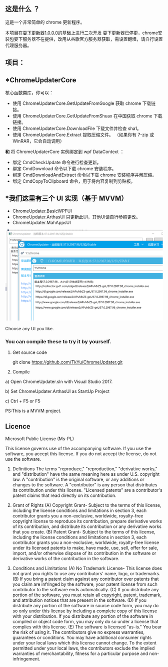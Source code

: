 ## 这是什么 ？

这是一个非常简单的 chrome 更新程序。

本项目在[耍下更新器1.0.0.0](https://github.com/TkYu/ChromeUpdater)的基础上进行二次开发
耍下更新器已停更，chrome安装包耍下服务器不在提供，改用从谷歌官方服务器获取，需设置翻墙，请自行设置代理服务器。

## 项目：

## *ChromeUpdaterCore
核心函数类库，你可以：

* 使用 ChromeUpdaterCore.GetUpdateFromGoogle 获取 chrome 下载链接。
* 使用 ChromeUpdaterCore.GetUpdateFromShuax 在中国获取 chrome 下载链接。
* 使用 ChromeUpdaterCore.DownloadFile 下载文件并检查 sha1。
* 使用 ChromeUpdaterCore.Extract 提取压缩文件。 （如果你有 7-zip 或 WinRAR，它会自动调用）

**和**
将 ChromeUpdaterCore 实例绑定到 wpf DataContext ：

* 绑定 CmdCheckUpdate 命令进行检查更新。
* 绑定 CmdDownload 命令以下载 chrome 安装程序。
* 绑定 CmdDownloadAndExtract 命令以下载 chrome 安装程序并解压缩。
* 绑定 CmdCopyToClipboard 命令，用于将内容复制到剪贴板。

## *我们这里有三个 UI 实现（基于 MVVM）

* ChromeUpdater.BasicWPFUI
* ChromeUpdater.ArthasUI  只更新此UI，其他UI请自行参照更改。
* ChromeUpdater.MahAppsUI

![](preview.png)

Choose any UI you like.


### You can compile these to try it by yourself.

1) Get source code

    git clone https://github.com/TkYu/ChromeUpdater.git
    
2) Compile

  a) Open ChromeUpdater.sln with Visual Studio 2017.

  b) Set ChromeUpdater.ArthasUI as StartUp Project

  c) Ctrl + F5 or F5

PS:This is a MVVM project.

## Licence

Microsoft Public License (Ms-PL)

This license governs use of the accompanying software. If you use the software, you
accept this license. If you do not accept the license, do not use the software.

1. Definitions
The terms "reproduce," "reproduction," "derivative works," and "distribution" have the
same meaning here as under U.S. copyright law.
A "contribution" is the original software, or any additions or changes to the software.
A "contributor" is any person that distributes its contribution under this license.
"Licensed patents" are a contributor's patent claims that read directly on its contribution.

2. Grant of Rights
(A) Copyright Grant- Subject to the terms of this license, including the license conditions and limitations in section 3, each contributor grants you a non-exclusive, worldwide, royalty-free copyright license to reproduce its contribution, prepare derivative works of its contribution, and distribute its contribution or any derivative works that you create.
(B) Patent Grant- Subject to the terms of this license, including the license conditions and limitations in section 3, each contributor grants you a non-exclusive, worldwide, royalty-free license under its licensed patents to make, have made, use, sell, offer for sale, import, and/or otherwise dispose of its contribution in the software or derivative works of the contribution in the software.

3. Conditions and Limitations
(A) No Trademark License- This license does not grant you rights to use any contributors' name, logo, or trademarks.
(B) If you bring a patent claim against any contributor over patents that you claim are infringed by the software, your patent license from such contributor to the software ends automatically.
(C) If you distribute any portion of the software, you must retain all copyright, patent, trademark, and attribution notices that are present in the software.
(D) If you distribute any portion of the software in source code form, you may do so only under this license by including a complete copy of this license with your distribution. If you distribute any portion of the software in compiled or object code form, you may only do so under a license that complies with this license.
(E) The software is licensed "as-is." You bear the risk of using it. The contributors give no express warranties, guarantees or conditions. You may have additional consumer rights under your local laws which this license cannot change. To the extent permitted under your local laws, the contributors exclude the implied warranties of merchantability, fitness for a particular purpose and non-infringement.
